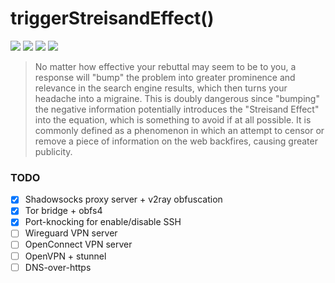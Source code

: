 # triggerStreisandEffect()
<div align="left">
  <img src="https://img.shields.io/github/commit-activity/m/Roqvie/trigger-streisand-effect" />
  <img src="https://img.shields.io/github/issues-raw/Roqvie/trigger-streisand-effect" />
  <img src="https://img.shields.io/github/issues-closed-raw/Roqvie/trigger-streisand-effect" />
  <img src="https://img.shields.io/github/issues-pr/Roqvie/trigger-streisand-effect" />
</div>


> No matter how effective your rebuttal may seem to be to you, a response will "bump" the problem into greater prominence and relevance in the search engine results, which then turns your headache into a migraine. This is doubly dangerous since "bumping" the negative information potentially introduces the "Streisand Effect" into the equation, which is something to avoid if at all possible. It is commonly defined as a phenomenon in which an attempt to censor or remove a piece of information on the web backfires, causing greater publicity.

### TODO
- [x] Shadowsocks proxy server + v2ray obfuscation 
- [x] Tor bridge + obfs4
- [x] Port-knocking for enable/disable SSH
- [ ] Wireguard VPN server
- [ ] OpenConnect VPN server
- [ ] OpenVPN + stunnel
- [ ] DNS-over-https
